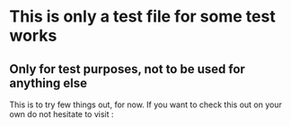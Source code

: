 <!DOCTYPE html>
<html>
    <h1>
        This is only a test file for some test works
    </h1>
    <h2>
        Only for test purposes, not to be used for anything else
    </h2>
    <div>
        This is to try few things out, for now. If you want to check this out on your own do not hesitate to visit : <a href=solomonsayings.github.io, target_?=blank> </a>
    </div>
</html>
